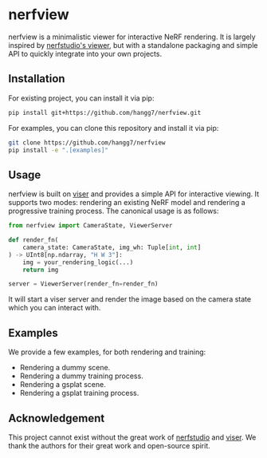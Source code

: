 # nerfview

nerfview is a minimalistic viewer for interactive NeRF rendering. It is largely inspired by [nerfstudio's viewer](https://github.com/nerfstudio-project/nerfstudio), but with a standalone packaging and simple API to quickly integrate into your own projects.

## Installation

For existing project, you can install it via pip:

```bash
pip install git+https://github.com/hangg7/nerfview.git
```

For examples, you can clone this repository and install it via pip:

```bash
git clone https://github.com/hangg7/nerfview
pip install -e ".[examples]"
```

## Usage

nerfview is built on [viser](https://viser.studio/latest/) and provides a simple API for interactive viewing. It supports two modes: rendering an existing NeRF model and rendering a progressive training process.
The canonical usage is as follows:

```python
from nerfview import CameraState, ViewerServer

def render_fn(
    camera_state: CameraState, img_wh: Tuple[int, int]
) -> UInt8[np.ndarray, "H W 3"]:
    img = your_rendering_logic(...)
    return img

server = ViewerServer(render_fn=render_fn)
```

It will start a viser server and render the image based on the camera state which you can interact with.

## Examples

We provide a few examples, for both rendering and training:

- Rendering a dummy scene.
- Rendering a dummy training process.
- Rendering a gsplat scene.
- Rendering a gsplat training process.

## Acknowledgement

This project cannot exist without the great work of [nerfstudio](https://github.com/nerfstudio-project/nerfstudio) and [viser](https://viser.studio/latest/). We thank the authors for their great work and open-source spirit.
